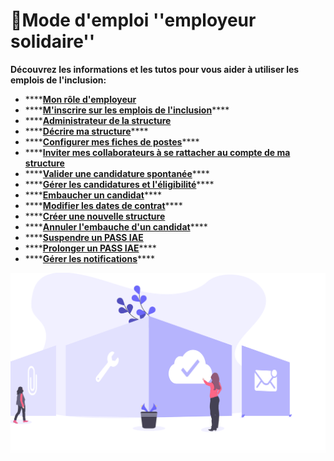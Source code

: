 # 📙Mode d'emploi ''employeur solidaire''

**Découvrez les informations et les tutos pour vous aider à utiliser les emplois de l'inclusion:**

* \*\*\*\*[**Mon rôle d'employeur**](fonctionnalites-employeur.md)
* \*\*\*\*[**M'inscrire sur les emplois de l'inclusion**](inscription-employeur.md)\*\*\*\*
* \*\*\*\*[**Administrateur de la structure**](administrateur-de-la-structure.md)
* \*\*\*\*[**Décrire ma structure**](description-structure.md)\*\*\*\*
* \*\*\*\*[**Configurer mes fiches de postes**](gerer-les-fiches-de-poste.md)\*\*\*\*
* \*\*\*\*[**Inviter mes collaborateurs à se rattacher au compte de ma structure**](invitation-collaborateurs.md)
* \*\*\*\*[**Valider une candidature spontanée**](valider-une-candidature-spontanee.md)\*\*\*\*
* \*\*\*\*[**Gérer les candidatures et l'éligibilité**](gerer-les-candidatures-et-leligibilite.md)\*\*\*\*
* \*\*\*\*[**Embaucher un candidat**](embaucher-un-candidat.md)\*\*\*\*
* \*\*\*\*[**Modifier les dates de contrat**](modifier-les-dates-de-contrat.md)\*\*\*\*
* \*\*\*\*[**Créer une nouvelle structure**](creer-une-nouvelle-structure.md)
* \*\*\*\*[**Annuler l'embauche d'un candidat**](https://doc.inclusion.beta.gouv.fr/mon-monde-demploi-employeur-solidaire/annuler-lembauche-dun-candidat)\*\*\*\*
* \*\*\*\*[**Suspendre un PASS IAE**](suspendre-un-pass-iae.md)
* \*\*\*\*[**Prolonger un PASS IAE**](prolonger-un-pass-iae.md)\*\*\*\*
* \*\*\*\*[**Gérer les notifications**](gerer-les-notificiations-e-mail.md)\*\*\*\*

![](../.gitbook/assets/capture-de-cran-2020-06-26-a-20.15.23.png)

